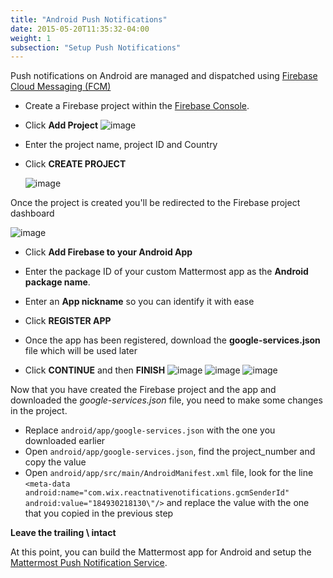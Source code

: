 ```yaml
---
title: "Android Push Notifications"
date: 2015-05-20T11:35:32-04:00
weight: 1
subsection: "Setup Push Notifications"
---
```


Push notifications on Android are managed and dispatched using [Firebase Cloud Messaging (FCM)](http://firebase.google.com/docs/cloud-messaging/)

- Create a Firebase project within the [Firebase Console](https://console.firebase.google.com).

- Click **Add Project**
![image](/img/mobile/firebase_console.png)

- Enter the project name, project ID and Country

- Click **CREATE PROJECT**

    ![image](/img/mobile/firebase_project.png)

Once the project is created you'll be redirected to the Firebase project
dashboard

![image](/img/mobile/firebase_dashboard.png)

- Click **Add Firebase to your Android App**
- Enter the package ID of your custom Mattermost app as the **Android package name**.
- Enter an **App nickname** so you can identify it with ease
- Click **REGISTER APP**
- Once the app has been registered, download the **google-services.json** file which will be used later

- Click **CONTINUE** and then **FINISH**
![image](/img/mobile/firebase_register_app.png)
![image](/img/mobile/firebase_google_services.png)
![image](/img/mobile/firebase_sdk.png)

Now that you have created the Firebase project and the app and
downloaded the *google-services.json* file, you need to make some
changes in the project.

- Replace `android/app/google-services.json` with the one you downloaded earlier
- Open `android/app/google-services.json`, find the project\_number and copy the value
- Open `android/app/src/main/AndroidManifest.xml` file, look for the line `<meta-data android:name="com.wix.reactnativenotifications.gcmSenderId" android:value="184930218130\"/>` and replace the value with the one that you copied in the previous step

**Leave the trailing \ intact**

At this point, you can build the Mattermost app for Android and setup the [Mattermost Push Notification Service](/contribute/mobile/push-notifications/service).

